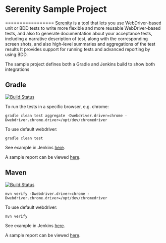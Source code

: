 # Serenity Sample Project
=================
[Serenity](https://github.com/serenity-bdd/serenity-core) is a tool that lets you use WebDriver-based unit or BDD tests to write more flexible and more reusable WebDriver-based tests, and also to generate documentation about your acceptance tests, including a narrative description of test, along with the corresponding screen shots, and also high-level summaries and aggregations of the test results
It provides support for running tests and advanced reporting by using BDD.

The sample project defines both a Gradle and Jenkins build to show both integrations

## Gradle

[![Build Status](https://martinreinhardt-online.de/jenkins/buildStatus/icon?job=serenity_gradle_sample)](https://martinreinhardt-online.de/jenkins/job/serenity_gradle_sample)

To run the tests in a specific browser, e.g. chrome:

```
gradle clean test aggregate -Dwebdriver.driver=chrome -Dwebdriver.chrome.driver=/opt/dev/chromedriver
```

To use default webdriver:

```
gradle clean test
```

See example in Jenkins [here](https://martinreinhardt-online.de/jenkins/job/serenity_gradle_sample/).

A sample report can be viewed [here](https://martinreinhardt-online.de/jenkins/job/serenity_gradle_sample/ws/gradle/target/site/serenity/index.html).


## Maven

[![Build Status](https://martinreinhardt-online.de/jenkins/buildStatus/icon?job=serenity_maven_sample)](https://martinreinhardt-online.de/jenkins/job/serenity_maven_sample/)

```
mvn verify -Dwebdriver.driver=chrome -Dwebdriver.chrome.driver=/opt/dev/chromedriver
```

To use default webdriver:

```
mvn verify
```

See example in Jenkins [here](https://martinreinhardt-online.de/jenkins/job/serenity_maven_sample/).

A sample report can be viewed [here](https://martinreinhardt-online.de/jenkins/job/serenity_maven_sample/ws/maven/target/site/serenity/index.html).

